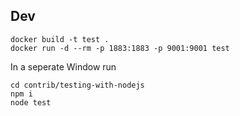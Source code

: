 ## Dev

    docker build -t test .
    docker run -d --rm -p 1883:1883 -p 9001:9001 test

In a seperate Window run

    cd contrib/testing-with-nodejs
    npm i
    node test
